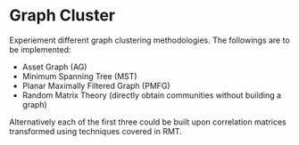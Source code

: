 # Graph Cluster

Experiement different graph clustering methodologies. The followings are to be implemented:

- Asset Graph (AG)
- Minimum Spanning Tree (MST)
- Planar Maximally Filtered Graph (PMFG)
- Random Matrix Theory (directly obtain communities without building a graph)

Alternatively each of the first three could be built upon correlation matrices transformed using techniques covered in RMT.
